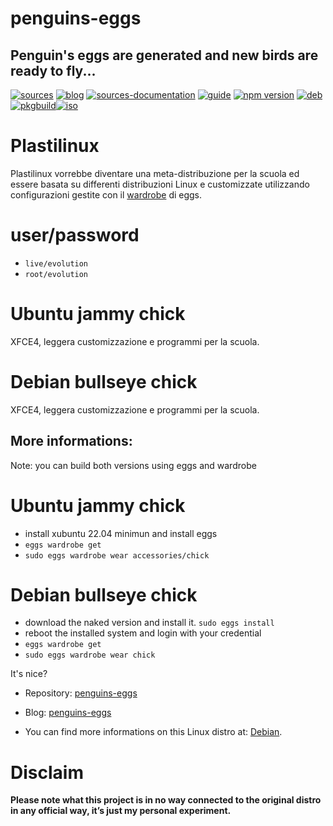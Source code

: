 penguins-eggs
=============

## Penguin&#39;s eggs are generated and new birds are ready to fly...
[![sources](https://img.shields.io/badge/github-sources-cyan)](https://github.com/pieroproietti/penguins-eggs)
[![blog](https://img.shields.io/badge/blog-penguin's%20eggs-cyan)](https://penguins-eggs.net)
[![sources-documentation](https://img.shields.io/badge/sources-documentation-blue)](https://penguins-eggs.net/sources-documentation/index.html)
[![guide](https://img.shields.io/badge/guide-penguin's%20eggs-cyan)](https://penguins-eggs.net/book/)
[![npm version](https://img.shields.io/npm/v/penguins-eggs.svg)](https://npmjs.org/package/penguins-eggs)
[![deb](https://img.shields.io/badge/deb-packages-blue)](https://sourceforge.net/projects/penguins-eggs/files/DEBS)
[![pkgbuild](https://img.shields.io/badge/pkgbuild-packages-blue)](https://sourceforge.net/projects/penguins-eggs/files/PKGBUILD)[![iso](https://img.shields.io/badge/iso-images-cyan)](https://sourceforge.net/projects/penguins-eggs/files/ISOS)

# Plastilinux
Plastilinux vorrebbe diventare una meta-distribuzione per la scuola ed essere basata su differenti distribuzioni Linux e customizzate utilizzando configurazioni gestite con il [wardrobe]() di eggs.

# user/password
* ```live/evolution```
* ```root/evolution```

# Ubuntu jammy chick
XFCE4, leggera customizzazione e programmi per la scuola.

# Debian bullseye chick
XFCE4, leggera customizzazione e programmi per la scuola.

## More informations:

Note: you can build both versions using eggs and wardrobe

# Ubuntu jammy chick

* install xubuntu 22.04 minimun and install eggs
* ```eggs wardrobe get```
* ```sudo eggs wardrobe wear accessories/chick```

# Debian bullseye chick

* download the naked version and install it. ```sudo eggs install```
* reboot the installed system and login with your credential
* ```eggs wardrobe get```
* ```sudo eggs wardrobe wear chick```

It's nice?

* Repository: [penguins-eggs](https://github.com/pieroproietti/penguins-eggs)
* Blog: [penguins-eggs](https://penguins-eggs.net)

* You can find more informations on this Linux distro at: [Debian](https://debian.org/).


# Disclaim
__Please note what this project is in no way connected to the original distro in any official way, it’s just my personal experiment.__

